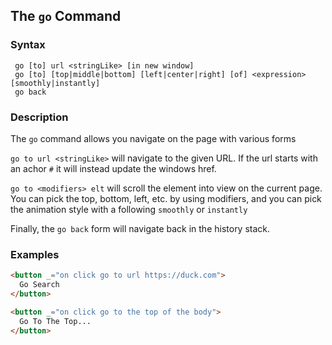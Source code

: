 
## The `go` Command

### Syntax

```ebnf
 go [to] url <stringLike> [in new window]
 go [to] [top|middle|bottom] [left|center|right] [of] <expression> [smoothly|instantly]
 go back
```

### Description

The `go` command allows you navigate on the page with various forms

`go to url <stringLike>` will navigate to the given URL. If the url starts with an achor `#` it will instead update
the windows href.

`go to <modifiers> elt` will scroll the element into view on the current page. You can pick the top, bottom, left, etc.
by using modifiers, and you can pick the animation style with a following `smoothly` or `instantly`

Finally, the `go back` form will navigate back in the history stack.

### Examples

```html
<button _="on click go to url https://duck.com">
  Go Search
</button>

<button _="on click go to the top of the body">
  Go To The Top...
</button>
```
